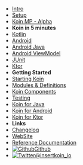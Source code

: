 - [Intro](introduction)
- [Setup](setup/index)
- [Koin MP - Alpha](setup/koin_mp)
- **Koin in 5 minutes**
- [Kotlin](quickstart/kotlin)
- [Android](quickstart/android)
- [Android Java](quickstart/android-java)
- [Android ViewModel](quickstart/android-viewmodel)
- [JUnit](quickstart/junit-test)
- [Ktor](quickstart/ktor)
- **Getting Started**
- [Starting Koin](getting-started/starting-koin)
- [Modules & Definitions](getting-started/modules-definitions)
- [Koin Components](getting-started/koin-components)
- [Testing](getting-started/testing)
- [Koin for Java](getting-started/koin-for-java)
- [Koin for Android](getting-started/koin-for-android)
- [Koin for Ktor](getting-started/koin-for-ktor)
- **Links**
- [Changelog](https://github.com/InsertKoinIO/koin/blob/master/CHANGELOG.md)
- [WebSite](https://insert-koin.io/)
- [Reference Documentation](https://doc.insert-koin.io/)
- [![Github](https://icongram.jgog.in/simple/github.svg?color=808080&size=16)Github](https://github.com/InsertKoinIO/koin)
- [![Twitter](https://icongram.jgog.in/simple/twitter.svg?colored&size=16)@insertkoin_io](http://twitter.com/insertkoin_io)

